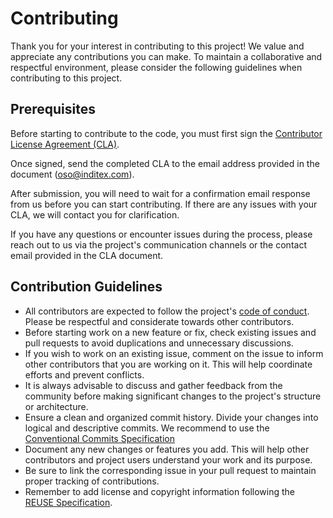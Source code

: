 <!--
SPDX-FileCopyrightText: 2024 INDUSTRIA DE DISEÑO TEXTIL S.A. (INDITEX S.A.)

SPDX-License-Identifier: CC-BY-SA-4.0
-->

# Contributing

Thank you for your interest in contributing to this project! We value and appreciate any contributions you can make. To maintain a collaborative and respectful environment, please consider the following guidelines when contributing to this project.

## Prerequisites

Before starting to contribute to the code, you must first sign the [Contributor License Agreement (CLA)](./documents/ITX_OSS_CLA.pdf).

Once signed, send the completed CLA to the email address provided in the document (oso@inditex.com).

After submission, you will need to wait for a confirmation email response from us before you can start contributing. If there are any issues with your CLA, we will contact you for clarification.

If you have any questions or encounter issues during the process, please reach out to us via the project's communication channels or the contact email provided in the CLA document.

## Contribution Guidelines

- All contributors are expected to follow the project's [code of conduct](CODE_OF_CONDUCT.md). Please be respectful and considerate towards other contributors.
- Before starting work on a new feature or fix, check existing issues and pull requests to avoid duplications and unnecessary discussions.
- If you wish to work on an existing issue, comment on the issue to inform other contributors that you are working on it. This will help coordinate efforts and prevent conflicts.
- It is always advisable to discuss and gather feedback from the community before making significant changes to the project's structure or architecture.
- Ensure a clean and organized commit history. Divide your changes into logical and descriptive commits. We recommend to use the [Conventional Commits Specification](https://www.conventionalcommits.org/en/v1.0.0/)
- Document any new changes or features you add. This will help other contributors and project users understand your work and its purpose.
- Be sure to link the corresponding issue in your pull request to maintain proper tracking of contributions.
- Remember to add license and copyright information following the [REUSE Specification](https://reuse.software/spec/#copyright-and-licensing-information).
